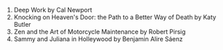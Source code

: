 1.  Deep Work by Cal Newport
2.  Knocking on Heaven's Door: the Path to a Better Way of Death by Katy Butler
3.  Zen and the Art of Motorcycle Maintenance by Robert Pirsig
4.  Sammy and Juliana in Holleywood by Benjamin Alire Sáenz

